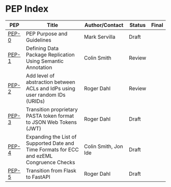 # PEP Index

| PEP                    | Title                                                                                     | Author/Contact       | Status | Final |
|------------------------|-------------------------------------------------------------------------------------------|----------------------|--------|-------|
| [PEP-0](peps/pep-0.md) | PEP Purpose and Guidelines                                                                | Mark Servilla        | Draft  |       |
| [PEP-1](peps/pep-1.md) | Defining Data Package Replication Using Semantic Annotation                               | Colin Smith          | Review |       |
| [PEP-2](peps/pep-2.md) | Add level of abstraction between ACLs and IdPs using user random IDs (URIDs)              | Roger Dahl           | Review |       |
| [PEP-3](peps/pep-3.md) | Transition proprietary PASTA token format to JSON Web Tokens (JWT)                        | Roger Dahl           | Draft  |       |
| [PEP-4](peps/pep-4.md) | Expanding the List of Supported Date and Time Formats for ECC and ezEML Congruence Checks | Colin Smith, Jon Ide | Draft  |       |
| [PEP-5](peps/pep-5.md) | Transition from Flask to FastAPI                                                          | Roger Dahl           | Draft  |       |
